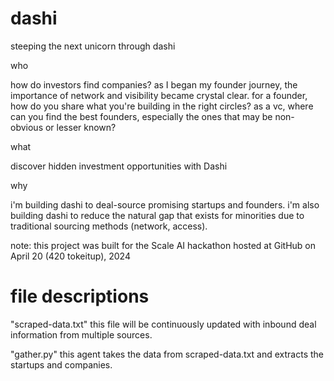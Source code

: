 # dashi
steeping the next unicorn through dashi

who

how do investors find companies? 
as I began my founder journey, the importance of network and visibility became crystal clear. 
for a founder, how do you share what you're building in the right circles? 
as a vc, where can you find the best founders, especially the ones that may be non-obvious or lesser known? 

what

discover hidden investment opportunities with Dashi

why

i'm building dashi to deal-source promising startups and founders.
i'm also building dashi to reduce the natural gap that exists for minorities due to traditional sourcing methods (network, access).

note: this project was built for the Scale AI hackathon hosted at GitHub on April 20 (420 tokeitup), 2024

# file descriptions 

"scraped-data.txt" 
this file will be continuously updated with inbound deal information from multiple sources.

"gather.py"
this agent takes the data from scraped-data.txt and extracts the startups and companies. 
